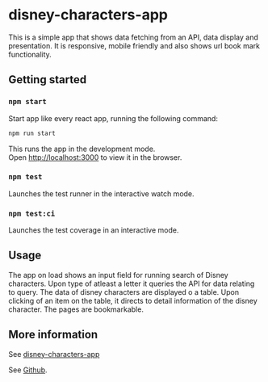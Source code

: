 # disney-characters-app

This is a simple app that shows data fetching from an API, data display and presentation. It is responsive, mobile friendly and also shows url book mark functionality.

## Getting started

### `npm start`

Start app like every react app, running the following command:

```sh
npm run start
```

This runs the app in the development mode.\
Open [http://localhost:3000](http://localhost:3000) to view it in the browser.

### `npm test`

Launches the test runner in the interactive watch mode.

### `npm test:ci`

Launches the test coverage in an interactive mode.

## Usage

The app on load shows an input field for running search of Disney characters. Upon type of atleast a letter it queries the API for data relating to query. The data of disney characters are displayed o a table.
Upon clicking of an item on the table, it directs to detail information of the disney character. The pages are bookmarkable.

## More information

See [disney-characters-app](https://disney-characters-bwkr3qdg4-stanley-agwu.vercel.app/character)

See [Github](https://github.com/stanley-agwu/disney-characters-app).
